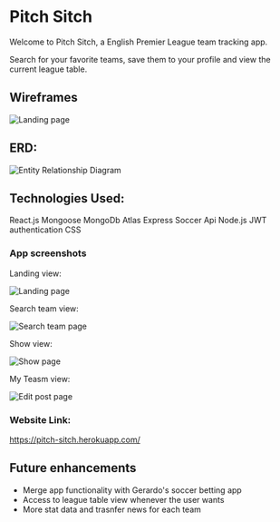 # Pitch Sitch

Welcome to Pitch Sitch, a English Premier League team tracking app. 

Search for your favorite teams, save them to your profile and view the current league table.


## Wireframes

![Landing page]()

## ERD:

![Entity Relationship Diagram]()


## Technologies Used:

React.js
Mongoose
MongoDb Atlas
Express
Soccer Api
Node.js
JWT authentication
CSS


### App screenshots

Landing view: 

![Landing page]()

Search team view:

![Search team page]()

Show view:

![Show page]()

My Teasm view:

![Edit post page]()

### Website Link:

https://pitch-sitch.herokuapp.com/

## Future enhancements

- Merge app functionality with Gerardo's soccer betting app
- Access to league table view whenever the user wants
- More stat data and trasnfer news for each team